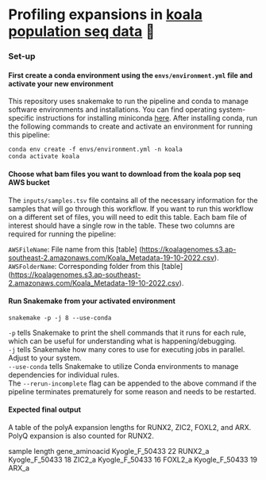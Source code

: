 # Profiling expansions in [koala population seq data](https://github.com/awgg-lab/australasiangenomes/blob/main/species/Phascolarctos_cinereus.md) 🐨

### Set-up
#### First create a conda environment using the ```envs/environment.yml``` file and activate your new environment
This repository uses snakemake to run the pipeline and conda to manage software environments and installations. You can find operating system-specific instructions for installing miniconda [here](https://docs.conda.io/en/latest/miniconda.html). After installing conda, run the following commands to create and activate an environment for running this pipeline:
```
conda env create -f envs/environment.yml -n koala
conda activate koala
```
#### Choose what bam files you want to download from the koala pop seq AWS bucket
The ```inputs/samples.tsv``` file contains all of the necessary information for the samples that will go through this workflow. If you want to run this workflow on a different set of files, you will need to edit this table. Each bam file of interest should have a single row in the table. These two columns are required for running the pipeline:

```AWSFileName```: File name from this [table] (https://koalagenomes.s3.ap-southeast-2.amazonaws.com/Koala_Metadata-19-10-2022.csv). <br>
```AWSFolderName```: Corresponding folder from this [table] (https://koalagenomes.s3.ap-southeast-2.amazonaws.com/Koala_Metadata-19-10-2022.csv). <br>


#### Run Snakemake from your activated environment
```
snakemake -p -j 8 --use-conda
```

```-p``` tells Snakemake to print the shell commands that it runs for each rule, which can be useful for understanding what is happening/debugging.<br>
```-j``` tells Snakemake how many cores to use for executing jobs in parallel. Adjust to your system. <br>
```--use-conda``` tells Snakemake to utilize Conda environments to manage dependencies for individual rules.<br>
The ```--rerun-incomplete``` flag can be appended to the above command if the pipeline terminates prematurely for some reason and needs to be restarted.<br>

#### Expected final output
A table of the polyA expansion lengths for RUNX2, ZIC2, FOXL2, and ARX. PolyQ expansion is also counted for RUNX2.

sample  length  gene_aminoacid
Kyogle_F_50433  22      RUNX2_a
Kyogle_F_50433  18      ZIC2_a
Kyogle_F_50433  16      FOXL2_a
Kyogle_F_50433  19      ARX_a
